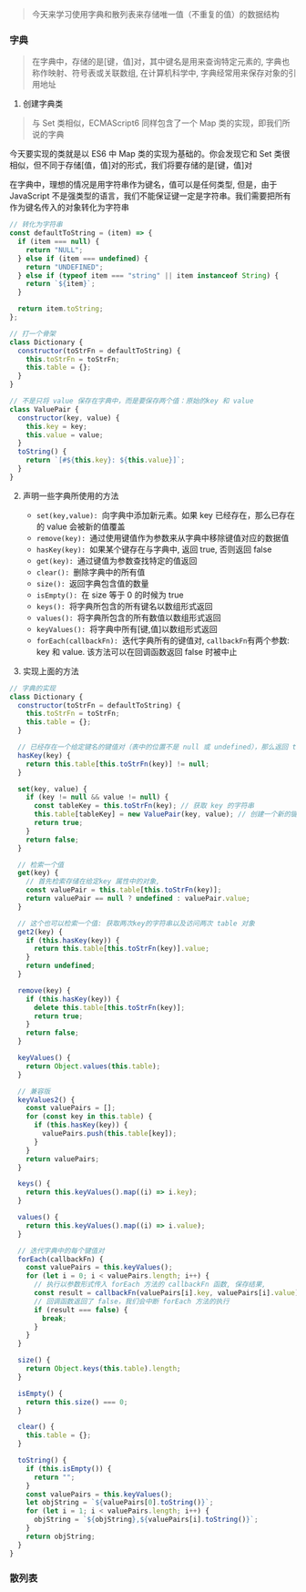> 今天来学习使用字典和散列表来存储唯一值（不重复的值）的数据结构

### 字典

> 在字典中，存储的是[键，值]对，其中键名是用来查询特定元素的, 字典也称作映射、符号表或关联数组, 在计算机科学中, 字典经常用来保存对象的引用地址

1. 创建字典类

> 与 Set 类相似，ECMAScript6 同样包含了一个 Map 类的实现，即我们所说的字典

今天要实现的类就是以 ES6 中 Map 类的实现为基础的。你会发现它和 Set 类很相似，但不同于存储[值，值]对的形式，我们将要存储的是[键，值]对

在字典中，理想的情况是用字符串作为键名，值可以是任何类型, 但是，由于 JavaScript 不是强类型的语言，我们不能保证键一定是字符串。我们需要把所有作为键名传入的对象转化为字符串

```js
// 转化为字符串
const defaultToString = (item) => {
  if (item === null) {
    return "NULL";
  } else if (item === undefined) {
    return "UNDEFINED";
  } else if (typeof item === "string" || item instanceof String) {
    return `${item}`;
  }

  return item.toString;
};
```

```js
// 打一个骨架
class Dictionary {
  constructor(toStrFn = defaultToString) {
    this.toStrFn = toStrFn;
    this.table = {};
  }
}
```

```js
// 不是只将 value 保存在字典中，而是要保存两个值：原始的key 和 value
class ValuePair {
  constructor(key, value) {
    this.key = key;
    this.value = value;
  }
  toString() {
    return `[#${this.key}: ${this.value}]`;
  }
}
```

2. 声明一些字典所使用的方法

   - `set(key,value): `向字典中添加新元素。如果 key 已经存在，那么已存在的 value 会被新的值覆盖
   - `remove(key): `通过使用键值作为参数来从字典中移除键值对应的数据值
   - `hasKey(key): `如果某个键存在与字典中, 返回 true, 否则返回 false
   - `get(key): `通过键值为参数查找特定的值返回
   - `clear(): `删除字典中的所有值
   - `size(): `返回字典包含值的数量
   - `isEmpty(): `在 size 等于 0 的时候为 true
   - `keys(): `将字典所包含的所有键名以数组形式返回
   - `values(): `将字典所包含的所有数值以数组形式返回
   - `keyValues(): `将字典中所有[键,值]以数组形式返回
   - `forEach(callbackFn): `迭代字典所有的键值对, `callbackFn`有两个参数: key 和 value. 该方法可以在回调函数返回 false 时被中止

3. 实现上面的方法

```js
// 字典的实现
class Dictionary {
  constructor(toStrFn = defaultToString) {
    this.toStrFn = toStrFn;
    this.table = {};
  }

  // 已经存在一个给定键名的键值对（表中的位置不是 null 或 undefined），那么返回 true
  hasKey(key) {
    return this.table[this.toStrFn(key)] != null;
  }

  set(key, value) {
    if (key != null && value != null) {
      const tableKey = this.toStrFn(key); // 获取 key 的字符串
      this.table[tableKey] = new ValuePair(key, value); // 创建一个新的键值对并将其赋值给 table 对象上的 key属性（tableKey）
      return true;
    }
    return false;
  }

  // 检索一个值
  get(key) {
    // 首先检索存储在给定key 属性中的对象,
    const valuePair = this.table[this.toStrFn(key)];
    return valuePair == null ? undefined : valuePair.value;
  }

  // 这个也可以检索一个值: 获取两次key的字符串以及访问两次 table 对象
  get2(key) {
    if (this.hasKey(key)) {
      return this.table[this.toStrFn(key)].value;
    }
    return undefined;
  }

  remove(key) {
    if (this.hasKey(key)) {
      delete this.table[this.toStrFn(key)];
      return true;
    }
    return false;
  }

  keyValues() {
    return Object.values(this.table);
  }

  // 兼容版
  keyValues2() {
    const valuePairs = [];
    for (const key in this.table) {
      if (this.hasKey(key)) {
        valuePairs.push(this.table[key]);
      }
    }
    return valuePairs;
  }

  keys() {
    return this.keyValues().map((i) => i.key);
  }

  values() {
    return this.keyValues().map((i) => i.value);
  }

  // 迭代字典中的每个键值对
  forEach(callbackFn) {
    const valuePairs = this.keyValues();
    for (let i = 0; i < valuePairs.length; i++) {
      // 执行以参数形式传入 forEach 方法的 callbackFn 函数, 保存结果,
      const result = callbackFn(valuePairs[i].key, valuePairs[i].value);
      // 回调函数返回了 false，我们会中断 forEach 方法的执行
      if (result === false) {
        break;
      }
    }
  }

  size() {
    return Object.keys(this.table).length;
  }

  isEmpty() {
    return this.size() === 0;
  }

  clear() {
    this.table = {};
  }

  toString() {
    if (this.isEmpty()) {
      return "";
    }
    const valuePairs = this.keyValues();
    let objString = `${valuePairs[0].toString()}`;
    for (let i = 1; i < valuePairs.length; i++) {
      objString = `${objString},${valuePairs[i].toString()}`;
    }
    return objString;
  }
}
```

### 散列表
